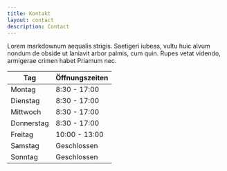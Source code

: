 ```yaml
---
title: Kontakt
layout: contact
description: Contact
---
```


Lorem markdownum aequalis strigis. Saetigeri iubeas, vultu huic alvum nondum de obside ut laniavit arbor palmis, cum quin. Rupes vetat videndo, armigerae crimen habet Priamum nec.

| Tag       | Öffnungszeiten  |
| --------- | --------------- |
| Montag    | 8:30 - 17:00    |
| Dienstag  | 8:30 - 17:00    |
| Mittwoch  | 8:30 - 17:00    |
| Donnerstag| 8:30 - 17:00    |
| Freitag   | 10:00 - 13:00   |
| Samstag   | Geschlossen     |
| Sonntag   | Geschlossen     |
